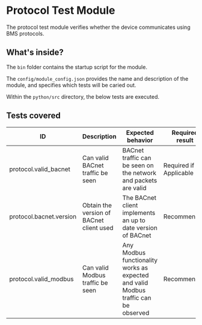 # Protocol Test Module

The protocol test module verifies whether the device communicates using BMS protocols.

## What's inside?

The ```bin``` folder contains the startup script for the module.

The ```config/module_config.json``` provides the name and description of the module, and specifies which tests will be caried out.

Within the ```python/src``` directory, the below tests are executed.

## Tests covered

| ID | Description | Expected behavior | Required result
|---|---|---|---|
| protocol.valid_bacnet | Can valid BACnet traffic be seen | BACnet traffic can be seen on the network and packets are valid | Required if Applicable |
| protocol.bacnet.version | Obtain the version of BACnet client used | The BACnet client implements an up to date version of BACnet | Recommended |
| protocol.valid_modbus | Can valid Modbus traffic be seen | Any Modbus functionality works as expected and valid Modbus traffic can be observed | Recommended |